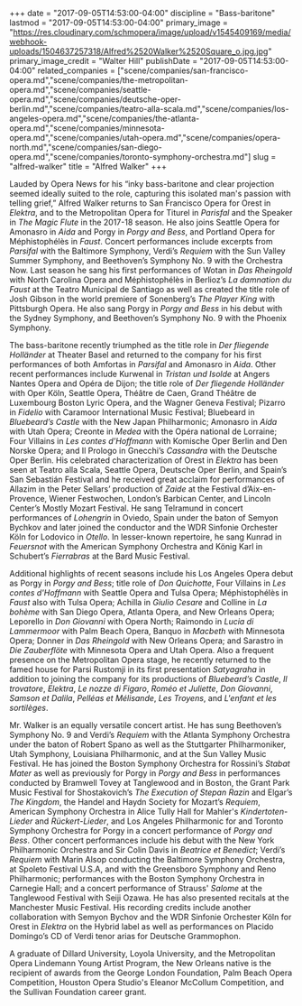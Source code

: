 +++
date = "2017-09-05T14:53:00-04:00"
discipline = "Bass-baritone"
lastmod = "2017-09-05T14:53:00-04:00"
primary_image = "https://res.cloudinary.com/schmopera/image/upload/v1545409169/media/webhook-uploads/1504637257318/Alfred%2520Walker%2520Square_o.jpg.jpg"
primary_image_credit = "Walter Hill"
publishDate = "2017-09-05T14:53:00-04:00"
related_companies = ["scene/companies/san-francisco-opera.md","scene/companies/the-metropolitan-opera.md","scene/companies/seattle-opera.md","scene/companies/deutsche-oper-berlin.md","scene/companies/teatro-alla-scala.md","scene/companies/los-angeles-opera.md","scene/companies/the-atlanta-opera.md","scene/companies/minnesota-opera.md","scene/companies/utah-opera.md","scene/companies/opera-north.md","scene/companies/san-diego-opera.md","scene/companies/toronto-symphony-orchestra.md"]
slug = "alfred-walker"
title = "Alfred Walker"
+++

Lauded by Opera News for his “inky bass-baritone and clear projection seemed ideally suited to the role, capturing this isolated man's passion with telling grief,” Alfred Walker returns to San Francisco Opera for Orest in *Elektra*, and to the Metropolitan Opera for Titurel in *Parisfal* and the Speaker in *The Magic Flute* in the 2017-18 season. He also joins Seattle Opera for Amonasro in *Aida* and Porgy in *Porgy and Bess*, and Portland Opera for Méphistophélès in *Faust*. Concert performances include excerpts from *Parsifal* with the Baltimore Symphony, Verdi’s *Requiem* with the Sun Valley Summer Symphony, and Beethoven’s Symphony No. 9 with the Orchestra Now. Last season he sang his first performances of Wotan in *Das Rheingold* with North Carolina Opera and Méphistophélès in Berlioz’s *La damnation du Faust* at the Teatro Municipal de Santiago as well as created the title role of Josh Gibson in the world premiere of Sonenberg’s *The Player King* with Pittsburgh Opera. He also sang Porgy in *Porgy and Bess* in his debut with the Sydney Symphony, and Beethoven’s Symphony No. 9 with the Phoenix Symphony. 

The bass-baritone recently triumphed as the title role in *Der fliegende Holländer* at Theater Basel and returned to the company for his first performances of both Amfortas in *Parsifal* and Amonasro in *Aida*. Other recent performances include Kurwenal in *Tristan und Isolde* at Angers Nantes Opera and Opéra de Dijon; the title role of *Der fliegende Holländer* with Oper Köln, Seattle Opera, Théâtre de Caen, Grand Théâtre de Luxembourg Boston Lyric Opera, and the Wagner Geneva Festival; Pizarro in *Fidelio* with Caramoor International Music Festival; Bluebeard in *Bluebeard’s Castle* with the New Japan Philharmonic; Amonasro in *Aida* with Utah Opera; Creonte in *Medea* with the Opéra national de Lorraine; Four Villains in *Les contes d’Hoffmann* with Komische Oper Berlin and Den Norske Opera; and Il Prologo in Gnecchi’s *Cassandra* with the Deutsche Oper Berlin. His celebrated characterization of Orest in *Elektra* has been seen at Teatro alla Scala, Seattle Opera, Deutsche Oper Berlin, and Spain’s San Sebastián Festival and he received great acclaim for performances of Allazim in the Peter Sellars’ production of *Zaide* at the Festival d’Aix-en-Provence, Wiener Festwochen, London’s Barbican Center, and Lincoln Center’s Mostly Mozart Festival. He sang Telramund in concert performances of *Lohengrin* in Oviedo, Spain under the baton of Semyon Bychkov and later joined the conductor and the WDR Sinfonie Orchester Köln for Lodovico in *Otello*. In lesser-known repertoire, he sang Kunrad in *Feuersnot* with the American Symphony Orchestra and König Karl in Schubert’s *Fierrabras* at the Bard Music Festival.

Additional highlights of recent seasons include his Los Angeles Opera debut as Porgy in *Porgy and Bess*; title role of *Don Quichotte*, Four Villains in *Les contes d'Hoffmann* with Seattle Opera and Tulsa Opera; Méphistophélès in *Faust* also with Tulsa Opera; Achilla in *Giulio Cesare* and Colline in *La bohème* with San Diego Opera, Atlanta Opera, and New Orleans Opera; Leporello in *Don Giovanni* with Opera North; Raimondo in *Lucia di Lammermoor* with Palm Beach Opera, Banquo in *Macbeth* with Minnesota Opera; Donner in *Das Rheingold* with New Orleans Opera; and Sarastro in *Die Zauberflöte* with Minnesota Opera and Utah Opera. Also a frequent presence on the Metropolitan Opera stage, he recently returned to the famed house for Parsi Rustomji in its first presentation *Satyagraha* in addition to joining the company for its productions of *Bluebeard’s Castle*, *Il trovatore*, *Elektra*, *Le nozze di Figaro*, *Roméo et Juliette*, *Don Giovanni*, *Samson et Dalila*, *Pelléas et Mélisande*, *Les Troyens*, and *L'enfant et les sortilèges*.

Mr. Walker is an equally versatile concert artist. He has sung Beethoven’s Symphony No. 9 and Verdi’s *Requiem* with the Atlanta Symphony Orchestra under the baton of Robert Spano as well as the Stuttgarter Philharmoniker, Utah Symphony, Louisiana Philharmonic, and at the Sun Valley Music Festival. He has joined the Boston Symphony Orchestra for Rossini’s *Stabat Mater* as well as previously for Porgy in *Porgy and Bess* in performances conducted by Bramwell Tovey at Tanglewood and in Boston, the Grant Park Music Festival for Shostakovich’s *The Execution of Stepan Razin* and Elgar’s *The Kingdom*, the Handel and Haydn Society for Mozart’s *Requiem*, American Symphony Orchestra in Alice Tully Hall for Mahler's *Kindertoten-Lieder* and *Rückert-Lieder*, and Los Angeles Philharmonic for and Toronto Symphony Orchestra for Porgy in a concert performance of *Porgy and Bess*. Other concert performances include his debut with the New York Philharmonic Orchestra and Sir Colin Davis in *Beatrice et Benedict*; Verdi’s *Requiem* with Marin Alsop conducting the Baltimore Symphony Orchestra, at Spoleto Festival U.S.A, and with the Greensboro Symphony and Reno Philharmonic; performances with the Boston Symphony Orchestra in Carnegie Hall; and a concert performance of Strauss' *Salome* at the Tanglewood Festival with Seiji Ozawa. He has also presented recitals at the Manchester Music Festival. His recording credits include another collaboration with Semyon Bychov and the WDR Sinfonie Orchester Köln for Orest in *Elektra* on the Hybrid label as well as performances on Placido Domingo’s CD of Verdi tenor arias for Deutsche Grammophon.

A graduate of Dillard University, Loyola University, and the Metropolitan Opera Lindemann Young Artist Program, the New Orleans native is the recipient of awards from the George London Foundation, Palm Beach Opera Competition, Houston Opera Studio's Eleanor McCollum Competition, and the Sullivan Foundation career grant.
